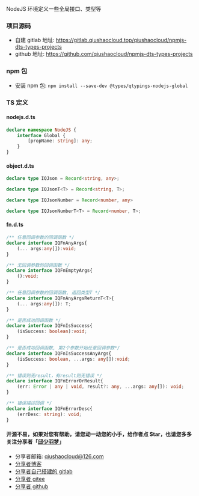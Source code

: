 NodeJS 环境定义一些全局接口、类型等

### 项目源码
* 自建 gitlab 地址: https://gitlab.qiushaocloud.top/qiushaocloud/npmjs-dts-types-projects
* github 地址: https://github.com/qiushaocloud/npmjs-dts-types-projects

### npm 包
* 安装 npm 包: `npm install --save-dev @types/qtypings-nodejs-global`

###  TS 定义
#### nodejs.d.ts
```typescript
declare namespace NodeJS {
    interface Global {
        [propName: string]: any;
    }
}
```

#### object.d.ts
```typescript
declare type IQJson = Record<string, any>;

declare type IQJsonT<T> = Record<string, T>;

declare type IQJsonNumber = Record<number, any>

declare type IQJsonNumberT<T> = Record<number, T>;
```

#### fn.d.ts
```typescript
/** 任意回调参数的回调函数 */
declare interface IQFnAnyArgs{
    (... args:any[]):void;
}

/** 无回调参数的回调函数 */
declare interface IQFnEmptyArgs{
    ():void;
}

/** 任意回调参数的回调函数, 返回类型T */
declare interface IQFnAnyArgsReturnT<T>{
    (... args:any[]): T;
}

/** 是否成功回调函数 */
declare interface IQFnIsSuccess{
    (isSuccess: boolean):void;
}

/** 是否成功回调函数, 第2个参数开始任意回调参数*/
declare interface IQFnIsSuccessAnyArgs{
    (isSuccess: boolean, ...args: any[]):void;
}

/** 错误则无result，有result则无错误 */
declare interface IQFnErrorOrResult{
    (err: Error | any | void, result?: any, ...args: any[]): void;
}

/** 错误描述回调 */
declare interface IQFnErrorDesc{
    (errDesc: string): void;
}
```


#### 开源不易，如果对您有帮助，请您动一动您的小手，给作者点 Star，也请您多多关注分享者「[邱少羽梦](https://www.qiushaocloud.top)」

* 分享者邮箱: [qiushaocloud@126.com](mailto:qiushaocloud@126.com)
* [分享者博客](https://www.qiushaocloud.top)
* [分享者自己搭建的 gitlab](https://gitlab.qiushaocloud.top/qiushaocloud) 
* [分享者 gitee](https://gitee.com/qiushaocloud/dashboard/projects) 
* [分享者 github](https://github.com/qiushaocloud?tab=repositories) 
